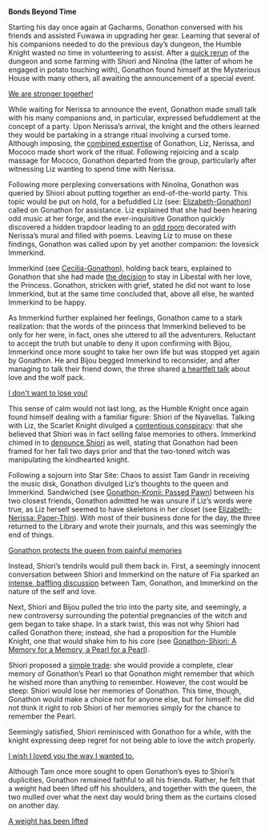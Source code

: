 <!-- title: Gonathon G -->
<!-- status: Alive -->

**Bonds Beyond Time**

Starting his day once again at Gacharms, Gonathon conversed with his friends and assisted Fuwawa in upgrading her gear. Learning that several of his companions needed to do the previous day’s dungeon, the Humble Knight wasted no time in volunteering to assist. After a [quick rerun](https://www.youtube.com/watch?v=p5xrAxTh8ho&t=1113s) of the dungeon and some farming with Shiori and NinoIna (the latter of whom he engaged in potato touching with), Gonathon found himself at the Mysterious House with many others, all awaiting the announcement of a special event.

[We are stronger together!](#embed:https://www.youtube.com/watch?v=p5xrAxTh8ho&t=2213s)

While waiting for Nerissa to announce the event, Gonathon made small talk with his many companions and, in particular, expressed befuddlement at the concept of a party. Upon Nerissa’s arrival, the knight and the others learned they would be partaking in a strange ritual involving a cursed tome. Although imposing, the [combined expertise](https://www.youtube.com/watch?v=p5xrAxTh8ho&t=3914s) of Gonathon, Liz, Nerissa, and Mococo made short work of the ritual. Following rejoicing and a scalp massage for Mococo, Gonathon departed from the group, particularly after witnessing Liz wanting to spend time with Nerissa.

Following more perplexing conversations with NinoIna, Gonathon was queried by Shiori about putting together an end-of-the-world party. This topic would be put on hold, for a befuddled Liz (see: [Elizabeth-Gonathon](#edge:liz-gigi)) called on Gonathon for assistance. Liz explained that she had been hearing odd music at her forge, and the ever-inquisitive Gonathon quickly discovered a hidden trapdoor leading to an [odd room](https://www.youtube.com/watch?v=p5xrAxTh8ho&t=6694s) decorated with Nerissa’s mural and filled with poems. Leaving Liz to muse on these findings, Gonathon was called upon by yet another companion: the lovesick Immerkind.

Immerkind (see [Cecilia-Gonathon](#edge:cecilia-gigi)), holding back tears, explained to Gonathon that she had made [the decision](https://www.youtube.com/watch?v=p5xrAxTh8ho&t=7987s) to stay in Libestal with her love, the Princess. Gonathon, stricken with grief, stated he did not want to lose Immerkind, but at the same time concluded that, above all else, he wanted Immerkind to be happy.

As Immerkind further explained her feelings, Gonathon came to a stark realization: that the words of the princess that Immerkind believed to be only for her were, in fact, ones she uttered to all the adventurers. Reluctant to accept the truth but unable to deny it upon confirming with Bijou, Immerkind once more sought to take her own life but was stopped yet again by Gonathon. He and Bijou begged Immerkind to reconsider, and after managing to talk their friend down, the three shared [a heartfelt talk](https://www.youtube.com/watch?v=p5xrAxTh8ho&t=9264s) about love and the wolf pack.

[I don't want to lose you!](#embed:https://www.youtube.com/watch?v=p5xrAxTh8ho&t=8933s)

This sense of calm would not last long, as the Humble Knight once again found himself dealing with a familiar figure: Shiori of the Nyavellas. Talking with Liz, the Scarlet Knight divulged a [contentious conspiracy](https://www.youtube.com/watch?v=p5xrAxTh8ho&t=9461s): that she believed that Shiori was in fact selling false memories to others. Immerkind chimed in to [denounce Shiori](https://www.youtube.com/watch?v=p5xrAxTh8ho&t=9785s) as well, stating that Gonathon had been framed for her fall two days prior and that the two-toned witch was manipulating the kindhearted knight.

Following a sojourn into Star Site: Chaos to assist Tam Gandr in receiving the music disk, Gonathon divulged Liz’s thoughts to the queen and Immerkind. Sandwiched (see [Gonathon-Kronii: Passed Pawn](#edge:kronii-gigi)) between his two closest friends, Gonathon admitted he was unsure if Liz’s words were true, as Liz herself seemed to have skeletons in her closet (see [Elizabeth-Nerissa: Paper-Thin](#edge:liz-nerissa)). With most of their business done for the day, the three returned to the Library and wrote their journals, and this was seemingly the end of things.

[Gonathon protects the queen from painful memories](#embed:https://www.youtube.com/watch?v=p5xrAxTh8ho&t=12744s)

Instead, Shiori’s tendrils would pull them back in. First, a seemingly innocent conversation between Shiori and Immerkind on the nature of Fia sparked an [intense, baffling discussion](https://www.youtube.com/watch?v=p5xrAxTh8ho&t=13617s) between Tam, Gonathon, and Immerkind on the nature of the self and love.

Next, Shiori and Bijou pulled the trio into the party site, and seemingly, a new controversy surrounding the potential pregnancies of the witch and gem began to take shape. In a stark twist, this was not why Shiori had called Gonathon there; instead, she had a proposition for the Humble Knight, one that would shake him to his core (see [Gonathon-Shiori: A Memory for a Memory, a Pearl for a Pearl](#edge:gigi-shiori)).

Shiori proposed a [simple trade](https://www.youtube.com/watch?v=p5xrAxTh8ho&t=14956s): she would provide a complete, clear memory of Gonathon’s Pearl so that Gonathon might remember that which he wished more than anything to remember. However, the cost would be steep: Shiori would lose her memories of Gonathon. This time, though, Gonathon would make a choice not for anyone else, but for himself: he did not think it right to rob Shiori of her memories simply for the chance to remember the Pearl.

Seemingly satisfied, Shiori reminisced with Gonathon for a while, with the knight expressing deep regret for not being able to love the witch properly.

[I wish I loved you the way I wanted to.](#embed:https://www.youtube.com/watch?v=p5xrAxTh8ho&t=15325s)

Although Tam once more sought to open Gonathon’s eyes to Shiori’s duplicities, Gonathon remained faithful to all his friends. Rather, he felt that a weight had been lifted off his shoulders, and together with the queen, the two mulled over what the next day would bring them as the curtains closed on another day.

[A weight has been lifted](#embed:https://www.youtube.com/watch?v=p5xrAxTh8ho&t=15822s)